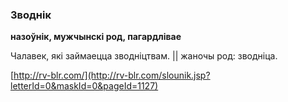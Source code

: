 ### Зводнік
**назоўнік, мужчынскі род, пагардлівае**

Чалавек, які займаецца зводніцтвам. || жаночы род: зводніца.

<a rel="author">[http://rv-blr.com/](http://rv-blr.com/slounik.jsp?letterId=0&maskId=0&pageId=1127)</a>
